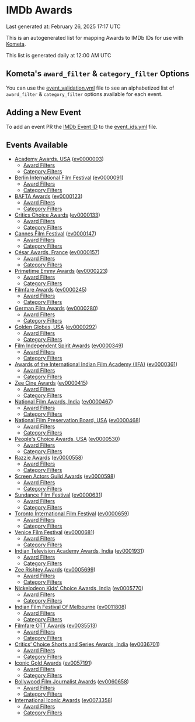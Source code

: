 # IMDb Awards

Last generated at: February 26, 2025 17:17 UTC

This is an autogenerated list for mapping Awards to IMDb IDs for use with [Kometa](https://github.com/Kometa-Team/Kometa).

This list is generated daily at 12:00 AM UTC 

## Kometa's `award_filter` & `category_filter` Options

You can use the [event_validation.yml](https://github.com/Kometa-Team/IMDb-Awards/blob/master/event_validation.yml) file to see an alphabetized list of `award_filter` & `category_filter` options available for each event.

## Adding a New Event

To add an event PR the [IMDb Event ID](https://www.imdb.com/event/all/) to the [event_ids.yml](https://github.com/Kometa-Team/IMDb-Awards/blob/master/event_ids.yml) file.

## Events Available

* [Academy Awards, USA](https://www.imdb.com/event/ev0000003) ([ev0000003](https://github.com/Kometa-Team/IMDb-Awards/blob/master/event_validation.yml#L1))
  * [Award Filters](https://github.com/Kometa-Team/IMDb-Awards/blob/master/event_validation.yml#L6)
  * [Category Filters](https://github.com/Kometa-Team/IMDb-Awards/blob/master/event_validation.yml#L14)
* [Berlin International Film Festival](https://www.imdb.com/event/ev0000091) ([ev0000091](https://github.com/Kometa-Team/IMDb-Awards/blob/master/event_validation.yml#L148))
  * [Award Filters](https://github.com/Kometa-Team/IMDb-Awards/blob/master/event_validation.yml#L153)
  * [Category Filters](https://github.com/Kometa-Team/IMDb-Awards/blob/master/event_validation.yml#L351)
* [BAFTA Awards](https://www.imdb.com/event/ev0000123) ([ev0000123](https://github.com/Kometa-Team/IMDb-Awards/blob/master/event_validation.yml#L636))
  * [Award Filters](https://github.com/Kometa-Team/IMDb-Awards/blob/master/event_validation.yml#L641)
  * [Category Filters](https://github.com/Kometa-Team/IMDb-Awards/blob/master/event_validation.yml#L674)
* [Critics Choice Awards](https://www.imdb.com/event/ev0000133) ([ev0000133](https://github.com/Kometa-Team/IMDb-Awards/blob/master/event_validation.yml#L1164))
  * [Award Filters](https://github.com/Kometa-Team/IMDb-Awards/blob/master/event_validation.yml#L1167)
  * [Category Filters](https://github.com/Kometa-Team/IMDb-Awards/blob/master/event_validation.yml#L1172)
* [Cannes Film Festival](https://www.imdb.com/event/ev0000147) ([ev0000147](https://github.com/Kometa-Team/IMDb-Awards/blob/master/event_validation.yml#L1273))
  * [Award Filters](https://github.com/Kometa-Team/IMDb-Awards/blob/master/event_validation.yml#L1278)
  * [Category Filters](https://github.com/Kometa-Team/IMDb-Awards/blob/master/event_validation.yml#L1445)
* [César Awards, France](https://www.imdb.com/event/ev0000157) ([ev0000157](https://github.com/Kometa-Team/IMDb-Awards/blob/master/event_validation.yml#L1675))
  * [Award Filters](https://github.com/Kometa-Team/IMDb-Awards/blob/master/event_validation.yml#L1679)
  * [Category Filters](https://github.com/Kometa-Team/IMDb-Awards/blob/master/event_validation.yml#L1684)
* [Primetime Emmy Awards](https://www.imdb.com/event/ev0000223) ([ev0000223](https://github.com/Kometa-Team/IMDb-Awards/blob/master/event_validation.yml#L1743))
  * [Award Filters](https://github.com/Kometa-Team/IMDb-Awards/blob/master/event_validation.yml#L1748)
  * [Category Filters](https://github.com/Kometa-Team/IMDb-Awards/blob/master/event_validation.yml#L1755)
* [Filmfare Awards](https://www.imdb.com/event/ev0000245) ([ev0000245](https://github.com/Kometa-Team/IMDb-Awards/blob/master/event_validation.yml#L2966))
  * [Award Filters](https://github.com/Kometa-Team/IMDb-Awards/blob/master/event_validation.yml#L2970)
  * [Category Filters](https://github.com/Kometa-Team/IMDb-Awards/blob/master/event_validation.yml#L2979)
* [German Film Awards](https://www.imdb.com/event/ev0000280) ([ev0000280](https://github.com/Kometa-Team/IMDb-Awards/blob/master/event_validation.yml#L3069))
  * [Award Filters](https://github.com/Kometa-Team/IMDb-Awards/blob/master/event_validation.yml#L3073)
  * [Category Filters](https://github.com/Kometa-Team/IMDb-Awards/blob/master/event_validation.yml#L3096)
* [Golden Globes, USA](https://www.imdb.com/event/ev0000292) ([ev0000292](https://github.com/Kometa-Team/IMDb-Awards/blob/master/event_validation.yml#L3169))
  * [Award Filters](https://github.com/Kometa-Team/IMDb-Awards/blob/master/event_validation.yml#L3174)
  * [Category Filters](https://github.com/Kometa-Team/IMDb-Awards/blob/master/event_validation.yml#L3182)
* [Film Independent Spirit Awards](https://www.imdb.com/event/ev0000349) ([ev0000349](https://github.com/Kometa-Team/IMDb-Awards/blob/master/event_validation.yml#L3348))
  * [Award Filters](https://github.com/Kometa-Team/IMDb-Awards/blob/master/event_validation.yml#L3351)
  * [Category Filters](https://github.com/Kometa-Team/IMDb-Awards/blob/master/event_validation.yml#L3360)
* [Awards of the International Indian Film Academy (IIFA)](https://www.imdb.com/event/ev0000361) ([ev0000361](https://github.com/Kometa-Team/IMDb-Awards/blob/master/event_validation.yml#L3400))
  * [Award Filters](https://github.com/Kometa-Team/IMDb-Awards/blob/master/event_validation.yml#L3403)
  * [Category Filters](https://github.com/Kometa-Team/IMDb-Awards/blob/master/event_validation.yml#L3414)
* [Zee Cine Awards](https://www.imdb.com/event/ev0000415) ([ev0000415](https://github.com/Kometa-Team/IMDb-Awards/blob/master/event_validation.yml#L3509))
  * [Award Filters](https://github.com/Kometa-Team/IMDb-Awards/blob/master/event_validation.yml#L3511)
  * [Category Filters](https://github.com/Kometa-Team/IMDb-Awards/blob/master/event_validation.yml#L3521)
* [National Film Awards, India](https://www.imdb.com/event/ev0000467) ([ev0000467](https://github.com/Kometa-Team/IMDb-Awards/blob/master/event_validation.yml#L3626))
  * [Award Filters](https://github.com/Kometa-Team/IMDb-Awards/blob/master/event_validation.yml#L3630)
  * [Category Filters](https://github.com/Kometa-Team/IMDb-Awards/blob/master/event_validation.yml#L3644)
* [National Film Preservation Board, USA](https://www.imdb.com/event/ev0000468) ([ev0000468](https://github.com/Kometa-Team/IMDb-Awards/blob/master/event_validation.yml#L3838))
  * [Award Filters](https://github.com/Kometa-Team/IMDb-Awards/blob/master/event_validation.yml#L3841)
  * [Category Filters](https://github.com/Kometa-Team/IMDb-Awards/blob/master/event_validation.yml#L3843)
* [People's Choice Awards, USA](https://www.imdb.com/event/ev0000530) ([ev0000530](https://github.com/Kometa-Team/IMDb-Awards/blob/master/event_validation.yml#L3846))
  * [Award Filters](https://github.com/Kometa-Team/IMDb-Awards/blob/master/event_validation.yml#L3849)
  * [Category Filters](https://github.com/Kometa-Team/IMDb-Awards/blob/master/event_validation.yml#L3852)
* [Razzie Awards](https://www.imdb.com/event/ev0000558) ([ev0000558](https://github.com/Kometa-Team/IMDb-Awards/blob/master/event_validation.yml#L4095))
  * [Award Filters](https://github.com/Kometa-Team/IMDb-Awards/blob/master/event_validation.yml#L4098)
  * [Category Filters](https://github.com/Kometa-Team/IMDb-Awards/blob/master/event_validation.yml#L4103)
* [Screen Actors Guild Awards](https://www.imdb.com/event/ev0000598) ([ev0000598](https://github.com/Kometa-Team/IMDb-Awards/blob/master/event_validation.yml#L4143))
  * [Award Filters](https://github.com/Kometa-Team/IMDb-Awards/blob/master/event_validation.yml#L4146)
  * [Category Filters](https://github.com/Kometa-Team/IMDb-Awards/blob/master/event_validation.yml#L4148)
* [Sundance Film Festival](https://www.imdb.com/event/ev0000631) ([ev0000631](https://github.com/Kometa-Team/IMDb-Awards/blob/master/event_validation.yml#L4174))
  * [Award Filters](https://github.com/Kometa-Team/IMDb-Awards/blob/master/event_validation.yml#L4177)
  * [Category Filters](https://github.com/Kometa-Team/IMDb-Awards/blob/master/event_validation.yml#L4228)
* [Toronto International Film Festival](https://www.imdb.com/event/ev0000659) ([ev0000659](https://github.com/Kometa-Team/IMDb-Awards/blob/master/event_validation.yml#L4346))
  * [Award Filters](https://github.com/Kometa-Team/IMDb-Awards/blob/master/event_validation.yml#L4349)
  * [Category Filters](https://github.com/Kometa-Team/IMDb-Awards/blob/master/event_validation.yml#L4405)
* [Venice Film Festival](https://www.imdb.com/event/ev0000681) ([ev0000681](https://github.com/Kometa-Team/IMDb-Awards/blob/master/event_validation.yml#L4482))
  * [Award Filters](https://github.com/Kometa-Team/IMDb-Awards/blob/master/event_validation.yml#L4487)
  * [Category Filters](https://github.com/Kometa-Team/IMDb-Awards/blob/master/event_validation.yml#L4829)
* [Indian Television Academy Awards, India](https://www.imdb.com/event/ev0001931) ([ev0001931](https://github.com/Kometa-Team/IMDb-Awards/blob/master/event_validation.yml#L5281))
  * [Award Filters](https://github.com/Kometa-Team/IMDb-Awards/blob/master/event_validation.yml#L5284)
  * [Category Filters](https://github.com/Kometa-Team/IMDb-Awards/blob/master/event_validation.yml#L5293)
* [Zee Rishtey Awards](https://www.imdb.com/event/ev0005699) ([ev0005699](https://github.com/Kometa-Team/IMDb-Awards/blob/master/event_validation.yml#L5484))
  * [Award Filters](https://github.com/Kometa-Team/IMDb-Awards/blob/master/event_validation.yml#L5486)
  * [Category Filters](https://github.com/Kometa-Team/IMDb-Awards/blob/master/event_validation.yml#L5488)
* [Nickelodeon Kids' Choice Awards, India](https://www.imdb.com/event/ev0005770) ([ev0005770](https://github.com/Kometa-Team/IMDb-Awards/blob/master/event_validation.yml#L5567))
  * [Award Filters](https://github.com/Kometa-Team/IMDb-Awards/blob/master/event_validation.yml#L5569)
  * [Category Filters](https://github.com/Kometa-Team/IMDb-Awards/blob/master/event_validation.yml#L5572)
* [Indian Film Festival Of Melbourne](https://www.imdb.com/event/ev0011808) ([ev0011808](https://github.com/Kometa-Team/IMDb-Awards/blob/master/event_validation.yml#L5607))
  * [Award Filters](https://github.com/Kometa-Team/IMDb-Awards/blob/master/event_validation.yml#L5609)
  * [Category Filters](https://github.com/Kometa-Team/IMDb-Awards/blob/master/event_validation.yml#L5621)
* [Filmfare OTT Awards](https://www.imdb.com/event/ev0035513) ([ev0035513](https://github.com/Kometa-Team/IMDb-Awards/blob/master/event_validation.yml#L5643))
  * [Award Filters](https://github.com/Kometa-Team/IMDb-Awards/blob/master/event_validation.yml#L5645)
  * [Category Filters](https://github.com/Kometa-Team/IMDb-Awards/blob/master/event_validation.yml#L5651)
* [Critics’ Choice Shorts and Series Awards, India](https://www.imdb.com/event/ev0036701) ([ev0036701](https://github.com/Kometa-Team/IMDb-Awards/blob/master/event_validation.yml#L5732))
  * [Award Filters](https://github.com/Kometa-Team/IMDb-Awards/blob/master/event_validation.yml#L5734)
  * [Category Filters](https://github.com/Kometa-Team/IMDb-Awards/blob/master/event_validation.yml#L5737)
* [Iconic Gold Awards](https://www.imdb.com/event/ev0057191) ([ev0057191](https://github.com/Kometa-Team/IMDb-Awards/blob/master/event_validation.yml#L5755))
  * [Award Filters](https://github.com/Kometa-Team/IMDb-Awards/blob/master/event_validation.yml#L5757)
  * [Category Filters](https://github.com/Kometa-Team/IMDb-Awards/blob/master/event_validation.yml#L5759)
* [Bollywood Film Journalist Awards](https://www.imdb.com/event/ev0060658) ([ev0060658](https://github.com/Kometa-Team/IMDb-Awards/blob/master/event_validation.yml#L5862))
  * [Award Filters](https://github.com/Kometa-Team/IMDb-Awards/blob/master/event_validation.yml#L5864)
  * [Category Filters](https://github.com/Kometa-Team/IMDb-Awards/blob/master/event_validation.yml#L5869)
* [International Iconic Awards](https://www.imdb.com/event/ev0073358) ([ev0073358](https://github.com/Kometa-Team/IMDb-Awards/blob/master/event_validation.yml#L5881))
  * [Award Filters](https://github.com/Kometa-Team/IMDb-Awards/blob/master/event_validation.yml#L5883)
  * [Category Filters](https://github.com/Kometa-Team/IMDb-Awards/blob/master/event_validation.yml#L5887)
